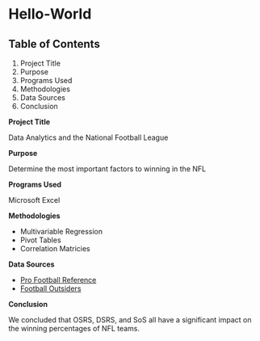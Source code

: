 # Hello-World

## Table of Contents
1. Project Title
2. Purpose
3. Programs Used
4. Methodologies
5. Data Sources
6. Conclusion

**Project Title**

Data Analytics and the National Football League

**Purpose**

Determine the most important factors to winning in the NFL

**Programs Used**

Microsoft Excel

**Methodologies**
- Multivariable Regression
- Pivot Tables
- Correlation Matricies

**Data Sources**
- [Pro Football Reference](https://www.pro-football-reference.com/)
- [Football Outsiders](https://www.footballoutsiders.com/)

**Conclusion**

We concluded that OSRS, DSRS, and SoS all have a significant impact on the winning percentages of NFL teams.
